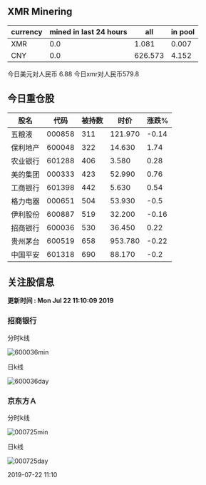 ## XMR Minering

|currency|mined in last 24 hours|all|in pool|
|---|---|---|---|
|XMR|0.0|1.081|0.007|
|CNY|0.0|626.573|4.152|

今日美元对人民币 6.88	今日xmr对人民币579.8


## 今日重仓股 

|股名|代码|被持数|时价|涨跌%|
|---|---|---|---|---|
|五粮液|000858|311|121.970|-0.14|
|保利地产|600048|322|14.630|1.74|
|农业银行|601288|406|3.580|0.28|
|美的集团|000333|423|52.990|0.76|
|工商银行|601398|442|5.630|0.54|
|格力电器|000651|504|53.930|-0.5|
|伊利股份|600887|519|32.200|-0.16|
|招商银行|600036|530|36.450|0.22|
|贵州茅台|600519|658|953.780|-0.22|
|中国平安|601318|690|88.170|-0.2|

## 关注股信息
**更新时间 : Mon Jul 22 11:10:09 2019**
### 招商银行 
分时k线

![600036min](http://image.sinajs.cn/newchart/min/n/sh600036.gif)

日k线

![600036day](http://image.sinajs.cn/newchart/daily/n/sh600036.gif)

### 京东方Ａ 
分时k线

![000725min](http://image.sinajs.cn/newchart/min/n/sz000725.gif)

日k线

![000725day](http://image.sinajs.cn/newchart/daily/n/sz000725.gif)

2019-07-22 11:10